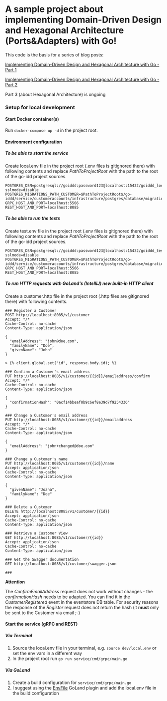 # A sample project about implementing Domain-Driven Design and Hexagonal Architecture (Ports&Adapters) with Go!

This code is the basis for a series of blog posts:

[Implementing Domain-Driven Design and Hexagonal Architecture with Go - Part 1](https://medium.com/@TonyBologni/implementing-domain-driven-design-and-hexagonal-architecture-with-go-1-292938c0a4d4)

[Implementing Domain-Driven Design and Hexagonal Architecture with Go - Part 2](https://medium.com/@TonyBologni/implementing-domain-driven-design-and-hexagonal-architecture-with-go-2-efd432505554)

Part 3 (about Hexagonal Architecture) is ongoing

### Setup for local development

#### Start Docker container(s)

Run `docker-compose up -d` in the project root.

#### Environment configuration

##### To be able to start the service

Create local.env file in the project root (.env files is gitignored there) with following contents and replace
$PathToProjectRoot$ with the path to the root of the go-idd project sources.

```
POSTGRES_DSN=postgresql://goiddd:password123@localhost:15432/goiddd_local?sslmode=disable
POSTGRES_MIGRATIONS_PATH_CUSTOMER=$PathToProjectRoot$/go-iddd/service/customeraccounts/infrastructure/postgres/database/migrations
GRPC_HOST_AND_PORT=localhost:5566
REST_HOST_AND_PORT=localhost:8085
```

##### To be able to run the tests

Create test.env file in the project root (.env files is gitignored there) with following contents and replace
$PathToProjectRoot$ with the path to the root of the go-idd project sources.

```
POSTGRES_DSN=postgresql://goiddd:password123@localhost:15432/goiddd_test?sslmode=disable
POSTGRES_MIGRATIONS_PATH_CUSTOMER=$PathToProjectRoot$/go-iddd/service/customeraccounts/infrastructure/postgres/database/migrations
GRPC_HOST_AND_PORT=localhost:5566
REST_HOST_AND_PORT=localhost:8085
```

##### To run HTTP requests with GoLand's (IntelliJ) new built-in HTTP client

Create a customer.http file in the project root (.http files are gitignored there) with following contents.

```
### Register a Customer
POST http://localhost:8085/v1/customer
Accept: */*
Cache-Control: no-cache
Content-Type: application/json

{
  "emailAddress": "john@doe.com",
  "familyName": "Doe",
  "givenName": "John"
}

> {% client.global.set("id", response.body.id); %}

### Confirm a Customer's email address
PUT http://localhost:8085/v1/customer/{{id}}/emailaddress/confirm
Accept: */*
Cache-Control: no-cache
Content-Type: application/json

{
  "confirmationHash": "0acf14bbeaf0b9c6ef8e39d7f9254336"
}

### Change a Customer's email address
PUT http://localhost:8085/v1/customer/{{id}}/emailaddress
Accept: */*
Cache-Control: no-cache
Content-Type: application/json

{
  "emailAddress": "john+changed@doe.com"
}

### Change a Customer's name
PUT http://localhost:8085/v1/customer/{{id}}/name
Accept: application/json
Cache-Control: no-cache
Content-Type: application/json

{
  "givenName": "Joana",
  "familyName": "Doe"
}

### Delete a Customer
DELETE http://localhost:8085/v1/customer/{{id}}
Accept: application/json
Cache-Control: no-cache
Content-Type: application/json

### Retrieve a Customer View
GET http://localhost:8085/v1/customer/{{id}}
Accept: application/json
Cache-Control: no-cache
Content-Type: application/json

### Get the Swagger documentation
GET http://localhost:8085/v1/customer/swagger.json

###
```

**Attention**

The *ConfirmEmailAddress* request does not work without changes - the *confirmationHash* needs to be adapted.
You can find it in the *CustomerRegistered* event in the eventstore DB table.
For security reasons the response of the *Register* request does not return the hash (it **must** only be sent to the Customer via email ;-)

#### Start the service (gRPC and REST)

##### Via Terminal

1) Source the local.env file in your terminal, e.g. `source dev/local.env` or set the env vars in a different way
2) In the project root run `go run service/cmd/grpc/main.go`

##### Via GoLand

1) Create a build configuration for `service/cmd/grpc/main.go`
2) I suggest using the [EnvFile](https://plugins.jetbrains.com/plugin/7861-envfile) GoLand plugin
and add the local.env file in the build configuration
